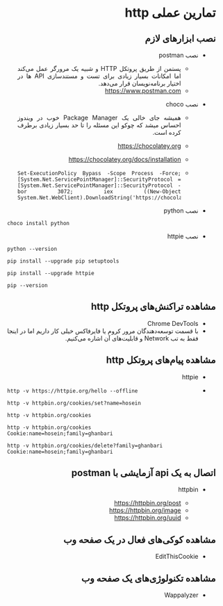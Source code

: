 <div dir="rtl" style="text-align:justify;">

# تمارین عملی http

## نصب ابزارهای لازم

- نصب postman
    - پستمن از طریق پروتکل HTTP و شبیه یک مرورگر عمل می‌کند اما امکانات بسیار زیادی برای تست و مستندسازی API ها در اختیار برنامه‌نویسان قرار می‌دهد.
    - https://www.postman.com

- نصب choco
    - همیشه جای خالی یک Package Manager خوب در ویندوز احساس میشد که چوکو این مسئله را تا حد بسیار زیادی برطرف کرده است.
    - https://chocolatey.org
    - https://chocolatey.org/docs/installation
    -
        <div dir="ltr">

        ```
        Set-ExecutionPolicy Bypass -Scope Process -Force; [System.Net.ServicePointManager]::SecurityProtocol = [System.Net.ServicePointManager]::SecurityProtocol -bor 3072; iex ((New-Object System.Net.WebClient).DownloadString('https://chocolatey.org/install.ps1'))
        ```

        </div>

- نصب python

    <div dir="ltr" style="text-align:left;">

    ```
    choco install python
    ```
    
    </div>

- نصب httpie

    <div dir="ltr" style="text-align:left;">

    ```
    python --version

    pip install --upgrade pip setuptools

    pip install --upgrade httpie

    pip --version
    ```
   
    </div>

## مشاهده تراکنش‌های پروتکل http

- Chrome DevTools
- با قسمت توسعه‌دهندگان مرور کروم یا فایرفاکس خیلی کار داریم اما در اینجا فقط به تب Network و قابلیت‌های آن اشاره می‌کنیم.

## مشاهده پیام‌های پروتکل http

- httpie
-
    <div dir="ltr" style="text-align:left;">

    ```
    http -v https://httpie.org/hello --offline

    http -v httpbin.org/cookies/set?name=hosein

    http -v httpbin.org/cookies
    
    http -v httpbin.org/cookies Cookie:name=hosein;family=ghanbari
    
    http -v httpbin.org/cookies/delete?family=ghanbari Cookie:name=hosein;family=ghanbari
    ```

    </div>

## اتصال به یک api آزمایشی با postman

- httpbin

    - https://httpbin.org/post
    - https://httpbin.org/image
    - https://httpbin.org/uuid

## مشاهده کوکی‌های فعال در یک صفحه وب

- EditThisCookie

## مشاهده تکنولوژی‌های یک صفحه وب

- Wappalyzer

</div>


